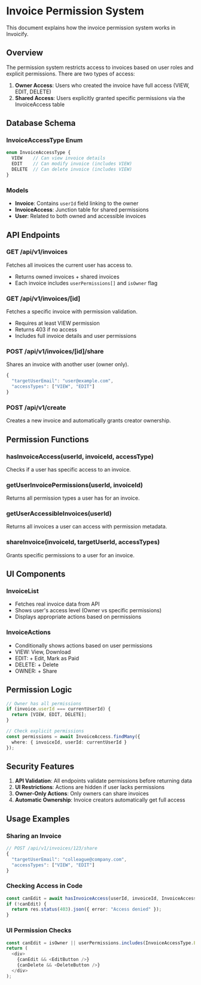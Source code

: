 # Invoice Permission System

This document explains how the invoice permission system works in Invoicify.

## Overview

The permission system restricts access to invoices based on user roles and explicit permissions. There are two types of access:

1. **Owner Access**: Users who created the invoice have full access (VIEW, EDIT, DELETE)
2. **Shared Access**: Users explicitly granted specific permissions via the InvoiceAccess table

## Database Schema

### InvoiceAccessType Enum
```typescript
enum InvoiceAccessType {
  VIEW    // Can view invoice details
  EDIT    // Can modify invoice (includes VIEW)
  DELETE  // Can delete invoice (includes VIEW)
}
```

### Models
- **Invoice**: Contains `userId` field linking to the owner
- **InvoiceAccess**: Junction table for shared permissions
- **User**: Related to both owned and accessible invoices

## API Endpoints

### GET /api/v1/invoices
Fetches all invoices the current user has access to.
- Returns owned invoices + shared invoices
- Each invoice includes `userPermissions[]` and `isOwner` flag

### GET /api/v1/invoices/[id]
Fetches a specific invoice with permission validation.
- Requires at least VIEW permission
- Returns 403 if no access
- Includes full invoice details and user permissions

### POST /api/v1/invoices/[id]/share
Shares an invoice with another user (owner only).
```typescript
{
  "targetUserEmail": "user@example.com",
  "accessTypes": ["VIEW", "EDIT"]
}
```

### POST /api/v1/create
Creates a new invoice and automatically grants creator ownership.

## Permission Functions

### hasInvoiceAccess(userId, invoiceId, accessType)
Checks if a user has specific access to an invoice.

### getUserInvoicePermissions(userId, invoiceId)
Returns all permission types a user has for an invoice.

### getUserAccessibleInvoices(userId)
Returns all invoices a user can access with permission metadata.

### shareInvoice(invoiceId, targetUserId, accessTypes)
Grants specific permissions to a user for an invoice.

## UI Components

### InvoiceList
- Fetches real invoice data from API
- Shows user's access level (Owner vs specific permissions)
- Displays appropriate actions based on permissions

### InvoiceActions
- Conditionally shows actions based on user permissions
- VIEW: View, Download
- EDIT: + Edit, Mark as Paid
- DELETE: + Delete
- OWNER: + Share

## Permission Logic

```typescript
// Owner has all permissions
if (invoice.userId === currentUserId) {
  return [VIEW, EDIT, DELETE];
}

// Check explicit permissions
const permissions = await InvoiceAccess.findMany({
  where: { invoiceId, userId: currentUserId }
});
```

## Security Features

1. **API Validation**: All endpoints validate permissions before returning data
2. **UI Restrictions**: Actions are hidden if user lacks permissions
3. **Owner-Only Actions**: Only owners can share invoices
4. **Automatic Ownership**: Invoice creators automatically get full access

## Usage Examples

### Sharing an Invoice
```typescript
// POST /api/v1/invoices/123/share
{
  "targetUserEmail": "colleague@company.com",
  "accessTypes": ["VIEW", "EDIT"]
}
```

### Checking Access in Code
```typescript
const canEdit = await hasInvoiceAccess(userId, invoiceId, InvoiceAccessType.EDIT);
if (!canEdit) {
  return res.status(403).json({ error: "Access denied" });
}
```

### UI Permission Checks
```typescript
const canEdit = isOwner || userPermissions.includes(InvoiceAccessType.EDIT);
return (
  <div>
    {canEdit && <EditButton />}
    {canDelete && <DeleteButton />}
  </div>
);
```
